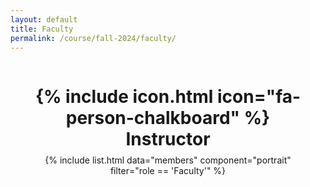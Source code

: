 ```yaml
---
layout: default
title: Faculty
permalink: /course/fall-2024/faculty/
---
```

<style>
.page-container {
  display: flex;
  flex-direction: column;
  justify-content: center;  /* vertical center */
  align-items: center;      /* horizontal center */
  padding: 2rem;
  box-sizing: border-box;
  text-align: center;
}


/* Reduce margin above and below headings */
h1, h2, h3, h4, h5, h6 {
  margin-top: 0.5rem;
  margin-bottom: 0.5rem;
}

/* Center the faculty portraits container */
.portrait-list {
  display: flex;
  justify-content: center;
  flex-wrap: wrap;
  max-width: 800px;
  gap: 1rem; /* Adjust gap between portraits */
}
</style>

<div class="page-container">



<h1>{% include icon.html icon="fa-person-chalkboard" %} Instructor</h1>

<div class="portrait-list">
  {% include list.html data="members" component="portrait" filter="role == 'Faculty'" %}
</div>

</div>
